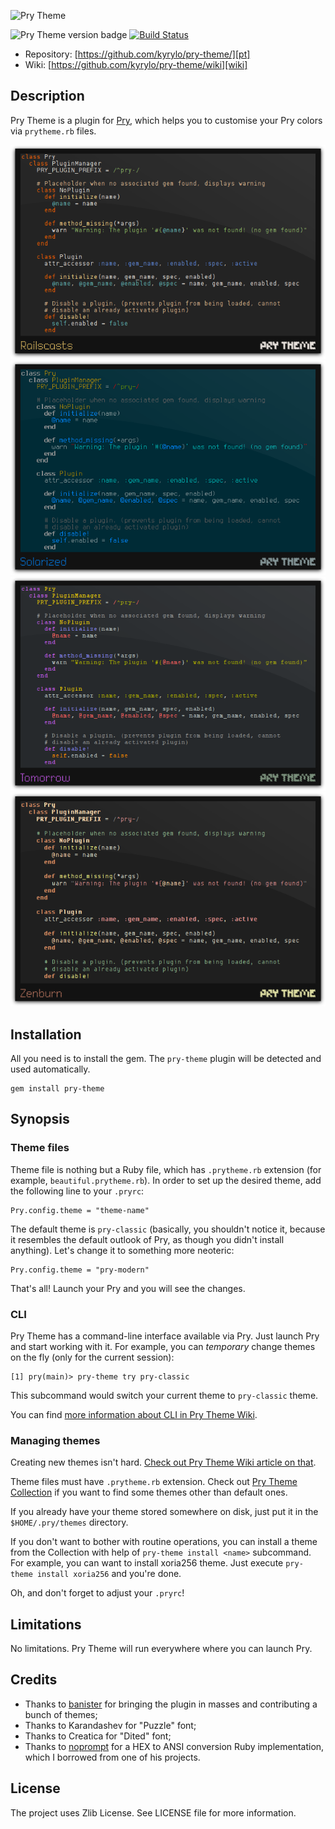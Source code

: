 ![Pry Theme][logo]

![Pry Theme version badge][ver-badge] [![Build Status][ci-badge]][ci-link]

* Repository: [https://github.com/kyrylo/pry-theme/][pt]
* Wiki: [https://github.com/kyrylo/pry-theme/wiki][wiki]

Description
-----------

Pry Theme is a plugin for [Pry][pry], which helps you to customise your Pry
colors via `prytheme.rb` files.

![Railscasts](./screenshots/railscasts.png)
![Solarized](./screenshots/solarized.png)
![Tomorrow](./screenshots/tomorrow.png)
![Zenburn](./screenshots/zenburn.png)

Installation
------------

All you need is to install the gem. The `pry-theme` plugin will be detected and
used automatically.

    gem install pry-theme

Synopsis
--------

### Theme files

Theme file is nothing but a Ruby file, which has `.prytheme.rb` extension (for
example, `beautiful.prytheme.rb`). In order to set up the desired theme, add the
following line to your `.pryrc`:

    Pry.config.theme = "theme-name"

The default theme is `pry-classic` (basically, you shouldn't notice it, because
it resembles the default outlook of Pry, as though you didn't install anything).
Let's change it to something more neoteric:

    Pry.config.theme = "pry-modern"

That's all! Launch your Pry and you will see the changes.

### CLI

Pry Theme has a command-line interface available via Pry. Just launch Pry and
start working with it. For example, you can _temporary_ change themes on the
fly (only for the current session):

    [1] pry(main)> pry-theme try pry-classic

This subcommand would switch your current theme to `pry-classic` theme.

You can find [more information about CLI in Pry Theme Wiki][cli].

### Managing themes

Creating new themes isn't hard. [Check out Pry Theme Wiki article on that][new_theme].

Theme files must have `.prytheme.rb` extension. Check out [Pry Theme Collection][ptc]
if you want to find some themes other than default ones.

If you already have your theme stored somewhere on disk, just put it in the
`$HOME/.pry/themes` directory.

If you don't want to bother with routine operations, you can install a theme
from the Collection with help of `pry-theme install <name>` subcommand. For
example, you can want to install xoria256 theme. Just execute
`pry-theme install xoria256` and you're done.

Oh, and don't forget to adjust your `.pryrc`!

Limitations
-----------

No limitations. Pry Theme will run everywhere where you can launch Pry.

Credits
-------

* Thanks to [banister][johndogg] for bringing the plugin in masses and
  contributing a bunch of themes;
* Thanks to Karandashev for "Puzzle" font;
* Thanks to Creatica for "Dited" font;
* Thanks to [noprompt][noprompt] for a HEX to ANSI conversion Ruby
  implementation, which I borrowed from one of his projects.

License
-------

The project uses Zlib License. See LICENSE file for more information.

[pt]: https://github.com/kyrylo/pry-theme/ "Home page"
[ver-badge]: https://badge.fury.io/rb/pry-theme.png "Pry Theme version badge"
[ci-badge]: https://travis-ci.org/kyrylo/pry-theme.png?branch=master "Build status"
[ci-link]: https://travis-ci.org/kyrylo/pry-theme/ "Build history"
[logo]: http://img-fotki.yandex.ru/get/5107/98991937.a/0_7c6c8_871a1842_orig "Pry Theme"
[pry]: https://github.com/pry/pry/ "Pry's home page"
[new_theme]: https://github.com/kyrylo/pry-theme/wiki/Creating-a-New-Theme
[cli]: https://github.com/kyrylo/pry-theme/wiki/Pry-Theme-CLI
[wiki]: https://github.com/kyrylo/pry-theme/wiki
[ptc]: https://github.com/kyrylo/pry-theme-collection
[johndogg]: https://github.com/banister/ "John Dogg"
[noprompt]: https://github.com/noprompt/ "Joel Holdbrooks"
